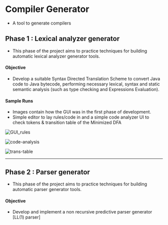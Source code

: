 # Compiler Generator
  - A tool to generate compilers
## Phase 1 : Lexical analyzer generator
 * This phase of the project aims to practice techniques for building automatic lexical analyzer generator tools.

#### Objective
 * Develop a suitable Syntax Directed Translation Scheme to convert Java code to Java bytecode, performing necessary lexical, syntax and static semantic analysis (such as type checking and Expressions Evaluation).

#### Sample Runs
  * Images contain how the GUI was in the first phase of development.
  * Simple editor to lay rules/code in and a simple code analyzer UI to check tokens & transition table of the Minimized DFA

![GUI_rules](https://user-images.githubusercontent.com/48100957/78328400-5bd1e480-757f-11ea-90e2-400e52f4eb72.PNG)

![code-analysis](https://user-images.githubusercontent.com/48100957/78328476-8328b180-757f-11ea-929f-58eaa1ece005.PNG)

![trans-table](https://user-images.githubusercontent.com/48100957/78328497-920f6400-757f-11ea-8fd0-a3bedb2c6051.PNG)

---
## Phase 2 : Parser generator
* This phase of the project aims to practice techniques for building automatic parser generator tools.

#### Objective
* Develop and implement a non recursive predictive parser generator [LL(1) parser]
